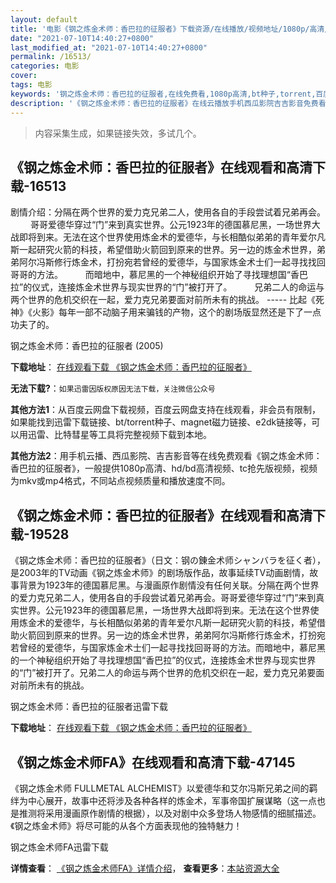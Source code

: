 ```yaml
---
layout: default
title: '电影《钢之炼金术师：香巴拉的征服者》下载资源/在线播放/视频地址/1080p/高清/蓝光'
date: "2021-07-10T14:40:27+0800"
last_modified_at: "2021-07-10T14:40:27+0800"
permalink: /16513/
categories: 电影
cover:
tags: 电影
keywords: '钢之炼金术师：香巴拉的征服者,在线免费看,1080p高清,bt种子,torrent,百度云盘,magnet,磁力链,迅雷下载资源'
description: '《钢之炼金术师：香巴拉的征服者》在线云播放手机西瓜影院吉吉影音免费看，1080p高清bd/hd未删减完整版和tc抢先枪版，mkv/mp4格式，附带bt/torrent种子、magnet/磁力链、百度云盘、网盘资源迅雷下载链接'
---
```


>内容采集生成，如果链接失效，多试几个。


## 《钢之炼金术师：香巴拉的征服者》在线观看和高清下载-16513

剧情介绍：分隔在两个世界的爱力克兄弟二人，使用各自的手段尝试着兄弟再会。  　　哥哥爱德华穿过“门”来到真实世界。公元1923年的德国慕尼黑，一场世界大战即将到来。无法在这个世界使用炼金术的爱德华，与长相酷似弟弟的青年爱尔凡斯一起研究火箭的科技，希望借助火箭回到原来的世界。另一边的炼金术世界，弟弟阿尔冯斯修行炼金术，打扮宛若曾经的爱德华，与国家炼金术士们一起寻找找回哥哥的方法。  　　而暗地中，慕尼黑的一个神秘组织开始了寻找理想国“香巴拉”的仪式，连接炼金术世界与现实世界的“门”被打开了。  　　兄弟二人的命运与两个世界的危机交织在一起，爱力克兄弟要面对前所未有的挑战。 ----- 比起《死神》《火影》每年一部不动脑子用来骗钱的产物，这个的剧场版显然还是下了一点功夫了的。


钢之炼金术师：香巴拉的征服者 (2005)

**下载地址**： [在线观看下载 《钢之炼金术师：香巴拉的征服者》](https://www.btbtdy.me/btdy/dy4012.html) 


**无法下载?**：`如果迅雷因版权原因无法下载，关注微信公众号 `

**其他方法1**：从百度云网盘下载视频，百度云网盘支持在线观看，非会员有限制，如果能找到迅雷下载链接、bt/torrent种子、magnet磁力链接、e2dk链接等，可以用迅雷、比特彗星等工具将完整视频下载到本地。

**其他方法2**：用手机云播、西瓜影院、吉吉影音等在线免费观看《钢之炼金术师：香巴拉的征服者》，一般提供1080p高清、hd/bd高清视频、tc抢先版视频，视频为mkv或mp4格式，不同站点视频质量和播放速度不同。


## 《钢之炼金术师：香巴拉的征服者》在线观看和高清下载-19528

《钢之炼金术师：香巴拉的征服者》（日文：钢の錬金术师シャンバラを征く者），是2003年的TV动画《钢之炼金术师》的剧场版作品，故事延续TV动画剧情，故事背景为1923年的德国慕尼黑。与漫画原作剧情没有任何关联。分隔在两个世界的爱力克兄弟二人，使用各自的手段尝试着兄弟再会。哥哥爱德华穿过“门”来到真实世界。公元1923年的德国慕尼黑，一场世界大战即将到来。无法在这个世界使用炼金术的爱德华，与长相酷似弟弟的青年爱尔凡斯一起研究火箭的科技，希望借助火箭回到原来的世界。另一边的炼金术世界，弟弟阿尔冯斯修行炼金术，打扮宛若曾经的爱德华，与国家炼金术士们一起寻找找回哥哥的方法。而暗地中，慕尼黑的一个神秘组织开始了寻找理想国“香巴拉”的仪式，连接炼金术世界与现实世界的“门”被打开了。兄弟二人的命运与两个世界的危机交织在一起，爱力克兄弟要面对前所未有的挑战。


钢之炼金术师：香巴拉的征服者迅雷下载

**下载地址**： [在线观看下载 《钢之炼金术师：香巴拉的征服者》](https://www.993dy.com//vod-detail-id-29545.html) 


## 《钢之炼金术师FA》在线观看和高清下载-47145

《钢之炼金术师 FULLMETAL ALCHEMIST》以爱德华和艾尔冯斯兄弟之间的羁绊为中心展开，故事中还将涉及各种各样的炼金术，军事帝国扩展谋略（这一点也是推测将采用漫画原作剧情的根据），以及对剧中众多登场人物感情的细腻描述。《钢之炼金术师》将尽可能的从各个方面表现他的独特魅力！


钢之炼金术师FA迅雷下载

**详情查看**： [《钢之炼金术师FA》详情介绍](/movie/47145/)， **查看更多**：[本站资源大全](/movie/t/all/)

